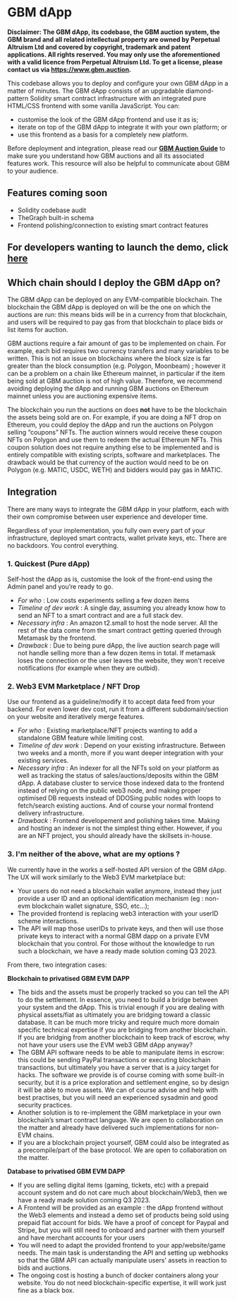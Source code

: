 
# GBM dApp

**Disclaimer: The GBM dApp, its codebase, the GBM auction system, the GBM brand and all related  intellectual property are owned by Perpetual Altruism Ltd and covered by copyright, trademark and patent applications. All rights reserved. You may only use the aforementioned with a valid licence from Perpetual Altruism Ltd. To get a license, please contact us via https://www.gbm.auction.**

This codebase allows you to deploy and configure your own GBM dApp in a matter of minutes. The GBM dApp consists of an upgradable diamond-pattern Solidity smart contract infrastructure with an integrated pure HTML/CSS frontend with some vanilla JavaScript. You can:
* customise the look of the GBM dApp frontend and use it as is;
* iterate on top of the GBM dApp to integrate it with your own platform; or
* use this frontend as a basis for a completely new platform.

Before deployment and integration, please read our **[GBM Auction Guide](https://docs.google.com/document/d/16jqjfFTFS7bSP9HDhC4fJkDzihmskhByZL13tcpRX5o/edit?usp=sharing)** to make sure you understand how GBM auctions and all its associated features work. This resource will also be helpful to communicate about GBM to your audience. 

## Features coming soon
* Solidity codebase audit
* TheGraph built-in schema
* Frontend polishing/connection to existing smart contract features       

## For developers wanting to launch the demo, click [here](/GBM-Diamond/README.md) 

## Which chain should I deploy the GBM dApp on?    

The GBM dApp can be deployed on any EVM-compatible blockchain. The blockchain the GBM dApp is deployed on will be the one on which the auctions are run: this means bids will be in a currency from that blockchain, and users will be required to pay gas from that blockchain to place bids or list items for auction.

GBM auctions require a fair amount of gas to be implemented on chain. For example, each bid requires two currency transfers and many variables to be written. This is not an issue on blockchains where the block size is far greater than the block consumption (e.g. Polygon, Moonbeam) ; however it can be a problem on a chain like Ethereum mainnet, in particular if the item being sold at GBM auction is not of high value. Therefore, we recommend avoiding deploying the dApp and running GBM auctions on Ethereum mainnet unless you are auctioning expensive items.

The blockchain you run the auctions on does **not** have to be the blockchain the assets being sold are on. For example, if you are doing a NFT drop on Ethereum, you could deploy the dApp and run the auctions on Polygon selling “coupons” NFTs. The auction winners would receive these coupon NFTs on Polygon and use them to redeem the actual Ethereum NFTs. This coupon solution does not require anything else to be implemented and is entirely compatible with existing scripts, software and marketplaces. The drawback would be that currency of the auction would need to be on Polygon (e.g. MATIC, USDC, WETH) and bidders would pay gas in MATIC.  
   

## Integration
    
There are many ways to integrate the GBM dApp in your platform, each with their own compromise between user experience and developer time. 

Regardless of your implementation, you fully own every part of your infrastructure, deployed smart contracts, wallet private keys, etc. There are no backdoors. You control everything.

### 1. Quickest (Pure dApp)
Self-host the dApp as is, customise the look of the front-end using the Admin panel and you’re ready to go.
     
+ *For who* : Low costs experiments selling a few dozen items       
+ *Timeline of dev work* : A single day, assuming you already know how to send an NFT to a smart contract and are a full stack dev.       
+ *Necessary infra* : An amazon t2.small to host the node server. All the rest of the data come from the smart contract getting queried through Metamask by the frontend.        
+ *Drawback* : Due to being pure dApp, the live auction search page will not handle selling more than a few dozen items in total. If metamask loses the connection or the user leaves the website, they won't receive notifications (for example when they are outbid).         

### 2. Web3 EVM Marketplace / NFT Drop          
Use our frontend as a guideline/modify it to accept data feed from your backend. For even lower dev cost, run it from a different subdomain/section on your website and iteratively merge features. 
   
+ *For who* : Existing marketplace/NFT projects wanting to add a standalone GBM feature while limiting cost.                  
+ *Timeline of dev work* : Depend on your existing infrastructure. Between two weeks and a month, more if you want deeper integration with your existing services.              
+ *Necessary infra* : An indexer for all the NFTs sold on your platform as well as tracking the status of sales/auctions/deposits within the GBM dApp. A database cluster to service those indexed data to the frontend instead of relying on the public web3 node, and making proper optimised DB requests instead of DDOSing public nodes with loops to fetch/search existing auctions. And of course your normal frontend delivery infrastructure.   
+ *Drawback* : Frontend developement and polishing takes time. Making and hosting an indexer is not the simplest thing either. However, if you are an NFT project, you should already have the skillsets in-house.

### 3. I'm neither of the above, what are my options ?
We currently have in the works a self-hosted API version of the GBM dApp. The UX will work similarly to the Web3 EVM marketplace but: 
+ Your users do not need a blockchain wallet anymore, instead they just provide a user ID and an optional identification mechanism (eg : non-evm blockchain wallet signature, SSO, etc...); 
+ The provided frontend is replacing web3 interaction with your userID scheme interactions.                            
+ The API will map those userIDs to private keys, and then will use those private keys to interact with a normal GBM dapp on a private EVM blockchain that you control. For those without the knowledge to run such a blockchain, we have a ready made solution coming Q3 2023.                                      

From there, two integration cases:
                        
**Blockchain to privatised GBM EVM DAPP**
+ The bids and the assets must be properly tracked so you can tell the API to do the settlement. In essence, you need to build a bridge between your system and the dApp. This is trivial enough if you are dealing with physical assets/fiat as ultimately you are bridging toward a classic database. It can be much more tricky and require much more domain specific technical expertise if you are bridging from another blockchain. If you are bridging from another blockchain to keep track of escrow, why not have your users use the EVM web3 GBM dApp anyway?  
+ The GBM API software needs to be able to manipulate items in escrow: this could be sending PayPal transactions or executing blockchain transactions, but ultimately you have a server that is a juicy target for hacks. The software we provide is of course coming with some built-in security, but it is a price exploration and settlement engine, so by design it will be able to move assets. We can of course advise and help with best practises, but you will need an experienced sysadmin and good security practices. 
+ Another solution is to re-implement the GBM marketplace in your own blockchain’s smart contract language. We are open to collaboration on the matter and already have delivered such implementations for non-EVM chains.     
+ If you are a blockchain project yourself, GBM could also be integrated as a precompile/part of the base protocol. We are open to collaboration on the matter.                   

**Database to privatised GBM EVM DAPP**
+ If you are selling digital items (gaming, tickets, etc) with a prepaid account system and do not care much about blockchain/Web3, then we have a ready made solution coming Q3 2023.
+ A Frontend will be provided as an example : the dApp frontend without the Web3 elements and instead a demo set of products being sold using prepaid fiat account for bids. We have a proof of concept for Paypal and Stripe, but you will still need to onboard and partner with them yourself and have merchant accounts for your users             
+ You will need to adapt the provided frontend to your app/website/game needs. The main task is understanding the API and setting up webhooks so that the GBM API can actually manipulate users' assets in reaction to bids and auctions.                      
+ The ongoing cost is hosting a bunch of docker containers along your website. You do not need blockchain-specific expertise, it will work just fine as a black box.                 
